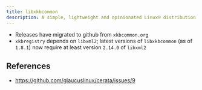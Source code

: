 ```yaml
---
title: libxkbcommon
description: A simple, lightweight and opinionated Linux® distribution based on musl libc and toybox
---
```


- Releases have migrated to github from `xkbcommon.org`
- `xkbregistry` depends on `libxml2`; latest versions of `libxkbcommon` (as of `1.8.1`) now require at least version `2.14.0` of `libxml2`

## References
- https://github.com/glaucuslinux/cerata/issues/9
